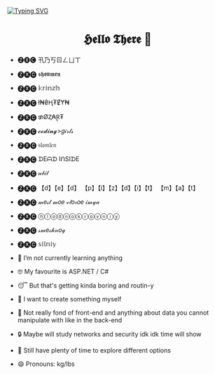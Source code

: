<a href="https://git.io/typing-svg"><img src="https://readme-typing-svg.herokuapp.com?font=Courier&duration=2000&pause=500&color=2CF700&multiline=true&width=500&height=110&lines=A+whole+bunch+of+turbulence;A+whole+bunch+of+turbulence;Everybody+strap+your+seatbelts;Cause+theres+about+to+be+some+turbulence." alt="Typing SVG" /></a>


<h1 align="center"> 𝕳𝖊𝖑𝖑𝖔 𝕿𝖍𝖊𝖗𝖊 👋</h1>

- 🅩🅧🅒 卂乃丂ㄖㄥㄩㄒ
- 🅩🅧🅒 𝖘𝖍𝖔𝖚𝖒𝖊𝖓
- 🅩🅧🅒 𝕜𝕣𝕚𝕟𝕫𝕙
- 🅩🅧🅒 ł₦₴Ⱨ₮ɆɎ₦
- 🅩🅧🅒 ₥ØⱫ₳Ɽ₮
- 🅩🅧🅒 𝓬𝓸𝓭𝓲𝓷𝓰>𝑔𝒾𝓇𝓁𝓈
- 🅩🅧🅒 𝔰𝔩𝔬𝔪𝔩𝔢𝔫
- 🅩🅧🅒 ᗪEᗩᗪ IᑎSIᗪE
- 🅩🅧🅒 𝓊𝒷𝒾𝓉
- 🅩🅧🅒 【d】【e】【d】 【p】【i】【z】【d】【i】【t】 【m】【a】【t】
- 🅩🅧🅒 𝓂𝑒𝓈𝓉 𝓂𝑜𝑒 𝓋𝓉𝑜𝓇𝑜𝑒 𝒾𝓂𝓎𝒶
- 🅩🅧🅒 ⓗⓛⓞⓓⓝⓞⓚⓡⓞⓥⓝⓘⓨ
- 🅩🅧🅒 𝓈𝓂𝑒𝓈𝒽𝓃𝑜𝓎
- 🅩🅧🅒 𝕤𝕚𝕝𝕟𝕚𝕪

- 🌱 I’m not currently learning anything
- 🤓 My favourite is ASP.NET / C#
- 😴 But that's getting kinda boring and routin-y
- 🧐 I want to create something myself
- 🤔 Not really fond of front-end and anything about data you cannot manipulate with like in the back-end
- 🔒 Maybe will study networks and security idk idk time will show
- 🙂 Still have plenty of time to explore different options
- 😄 Pronouns: kg/lbs
<!--
**NedNedov228/NedNedov228** is a ✨ _special_ ✨ repository because its `README.md` (this file) appears on your GitHub profile.

Here are some ideas to get you started:

- 🔭 I’m currently working on ...
- 🌱 I’m currently learning ...
- 👯 I’m looking to collaborate on ...
- 🤔 I’m looking for help with ...
- 💬 Ask me about ...
- 📫 How to reach me: ...
- 😄 Pronouns: ...
- ⚡ Fun fact: ...
-->
